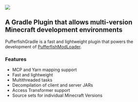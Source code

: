 <p class="center">
<img src="https://repository-images.githubusercontent.com/258285002/0d23d300-859e-11ea-855c-1f43ec7981d1">
</p>

## A Gradle Plugin that allows multi-version Minecraft development environments
PufferfishGradle is a fast and lightweight plugin that powers the development of [PufferfishModLoader](https://github.com/PufferfishModLoader/PufferfishModLoader).

### Features
- MCP and Yarn mapping support
- Fast and lightweight
- Multithreaded tasks
- Decompilation of client and server JARs
- Access Transformer support
- Source sets for individual Minecraft Versions
